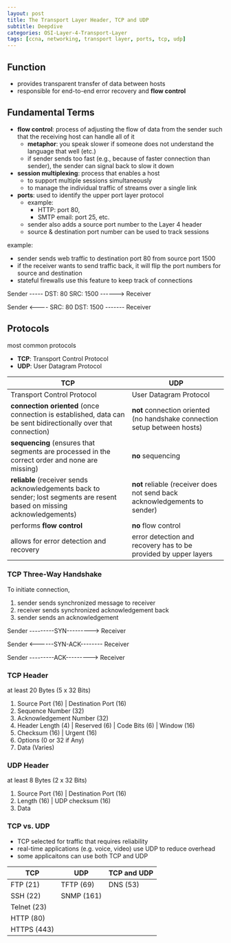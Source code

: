 ```yaml
--- 
layout: post 
title: The Transport Layer Header, TCP and UDP
subtitle: Deepdive
categories: OSI-Layer-4-Transport-Layer
tags: [ccna, networking, transport layer, ports, tcp, udp]
---
```


## Function

- provides transparent transfer of data between hosts
- responsible for end-to-end error recovery and **flow control**

## Fundamental Terms

- **flow control**: process of adjusting the flow of data from the sender such that the receiving host can handle all of it
    - **metaphor**: you speak slower if someone does not understand the language that well (etc.)
    - if sender sends too fast (e.g., because of faster connection than sender), the sender can signal back to slow it down
- **session multiplexing**: process that enables a host
    - to support multiple sessions simultaneously
    - to manage the individual traffic of streams over a single link
- **ports**: used to identify the upper port layer protocol
    - example:
        - HTTP: port 80, 
        - SMTP email: port 25, etc.
    - sender also adds a source port number to the Layer 4 header
    - source & destination port number can be used to track sessions

example: 

- sender sends web traffic to destination port 80 from source port 1500
- if the receiver wants to send traffic back, it will flip the port numbers for source and destination
- stateful firewalls use this feature to keep track of connections

Sender ----- DST: 80 SRC: 1500 ------> Receiver

Sender <---- SRC: 80 DST: 1500 ------- Receiver

## Protocols

most common protocols
- **TCP**: Transport Control Protocol
- **UDP**: User Datagram Protocol

| **TCP** | **UDP** |
| --- | --- |
| Transport Control Protocol | User Datagram Protocol |
| **connection oriented** (once connection is established, data can be sent bidirectionally over that connection) | **not** connection oriented (no handshake connection setup between hosts) |
| **sequencing** (ensures that segments are processed in the correct order and none are missing) | **no** sequencing |
| **reliable** (receiver sends acknowledgements back to sender; lost segments are resent based on missing acknowledgements)  | **not** reliable (receiver does not send back acknowledgements to sender)  |
| performs **flow control**  | **no** flow control |
| allows for error detection and recovery  | error detection and recovery has to be provided by upper layers|

### TCP Three-Way Handshake

To initiate connection,
1. sender sends synchronized message to receiver
2. receiver sends synchronized acknowledgement back
2. sender sends an acknowledgement

Sender ---------SYN---------> Receiver

Sender <------SYN-ACK-------- Receiver

Sender ---------ACK---------> Receiver

### TCP Header

at least 20 Bytes (5 x 32 Bits)

1. Source Port (16) | Destination Port (16)
2. Sequence Number (32)
3. Acknowledgement Number (32)
4. Header Length (4) | Reserved (6) | Code Bits (6) | Window (16)
5. Checksum (16) | Urgent (16)
6. Options (0 or 32 if Any)
7. Data (Varies)

### UDP Header

at least 8 Bytes (2 x 32 Bits)

1. Source Port (16) | Destination Port (16)
2. Length (16) | UDP checksum (16)
3. Data

### TCP vs. UDP

- TCP selected for traffic that requires reliability
- real-time applications (e.g. voice, video) use UDP to reduce overhead
- some applicaitons can use both TCP and UDP

| TCP | UDP | TCP and UDP |
| --- | --- | --- |
| FTP (21) | TFTP (69) | DNS (53) |
| SSH (22) | SNMP (161) |  |
| Telnet (23) |  |  |
| HTTP (80) |  |  |
| HTTPS (443) |  |  |
